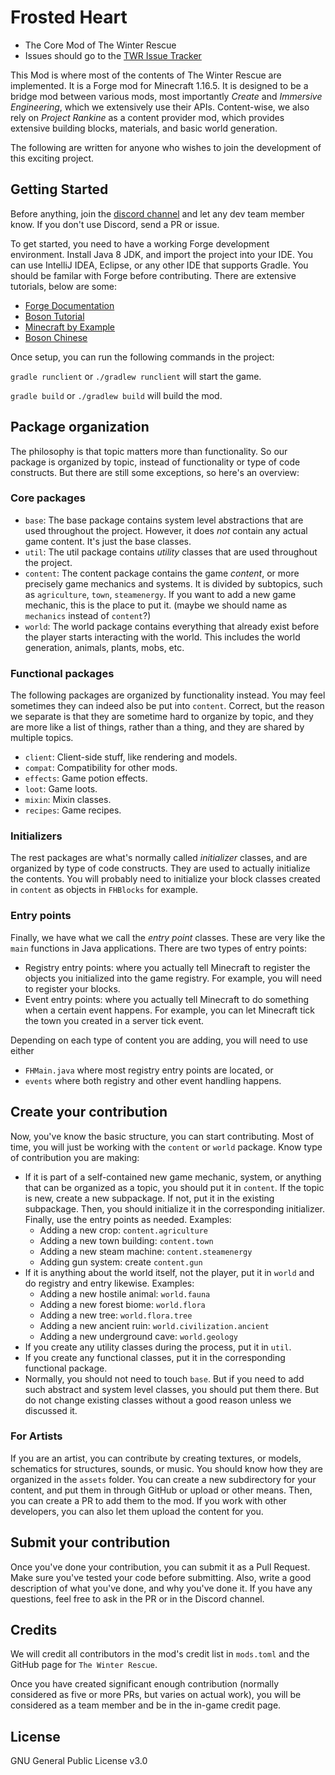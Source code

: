 # Frosted Heart 
- The Core Mod of The Winter Rescue
- Issues should go to the [TWR Issue Tracker](https://github.com/TeamMoegMC/The-Winter-Rescue/issues)

This Mod is where most of the contents of The Winter Rescue
are implemented. It is a Forge mod for Minecraft 1.16.5.
It is designed to be a bridge mod between various mods,
most importantly *Create* and *Immersive Engineering*, 
which we extensively use their APIs. Content-wise, we also
rely on *Project Rankine* as a content provider mod, which
provides extensive building blocks, materials, and basic
world generation.

The following are written for anyone who wishes to join the
development of this exciting project. 

## Getting Started

Before anything, join the 
[discord channel](https://discord.gg/BWn6E94)
and let any dev team member know. If you don't use Discord,
send a PR or issue.

To get started, you need to have a working Forge development
environment. Install Java 8 JDK, and import the project into
your IDE. You can use IntelliJ IDEA, Eclipse, or any other
IDE that supports Gradle. You should be familar with Forge before 
contributing. There are extensive tutorials, below are some:
- [Forge Documentation](https://mcforge.readthedocs.io/en/1.16.x/)
- [Boson Tutorial](https://boson-english.v2mcdev.com/introduction/intro.html)
- [Minecraft by Example](https://github.com/TheGreyGhost/MinecraftByExample)
- [Boson Chinese](https://boson.v2mcdev.com/)

Once setup, you can run the following commands in the project:

`gradle runclient` or `./gradlew runclient` will start the game.

`gradle build` or `./gradlew build` will build the mod.

## Package organization

The philosophy is that topic matters more than functionality.
So our package is organized by topic, instead of functionality
or type of code constructs. But there are still some exceptions,
so here's an overview:

### Core packages

- `base`: The base package contains system level abstractions 
that are used throughout the project. 
However, it does *not* contain any actual game content.
It's just the base classes.
- `util`: The util package contains *utility* classes that are
  used throughout the project.
- `content`: The content package contains the game *content*,
or more precisely game mechanics and systems. It is divided by
subtopics, such as `agriculture`, `town`, `steamenergy`. If you
want to add a new game mechanic, this is the place to put it.
  (maybe we should name as `mechanics` instead of `content`?)
- `world`: The world package contains everything that
already exist before the player starts interacting with the world.
This includes the world generation, animals, plants, mobs, etc.

### Functional packages

The following packages are organized by functionality instead.
You may feel sometimes they can indeed also be put into `content`. 
Correct, but the reason we
separate is that they are sometime hard to organize by topic,
and they are more like a list of things, rather than a thing, and
they are shared by multiple topics.
- `client`: Client-side stuff, like rendering and models.
- `compat`: Compatibility for other mods.
- `effects`: Game potion effects.
- `loot`: Game loots.
- `mixin`: Mixin classes.
- `recipes`: Game recipes.

### Initializers
The rest packages are what's normally called *initializer* classes,
and are organized by type of code constructs.
They are used to actually initialize the contents. 
You will probably need to initialize your block classes 
created in `content` as objects in `FHBlocks` for example.

### Entry points

Finally, we have what we call the *entry point* classes. 
These are very like the `main` functions in Java applications.
There are two types of entry points:

- Registry entry points: where you actually tell Minecraft to 
register the objects you initialized into the game registry. 
For example, you will need to register your blocks.
- Event entry points: where you actually tell Minecraft to
do something when a certain event happens.
For example, you can let Minecraft tick the town you created
in a server tick event.

Depending on each type of content you are adding, you will need
to use either 
- `FHMain.java` where most registry entry points are located, or
- `events` where both registry and other event handling happens.

## Create your contribution

Now, you've know the basic structure, you can start contributing.
Most of time, you will just be working with the `content` or
`world` package. Know type of contribution you are making:
- If it is part of a self-contained new game mechanic, system, or
anything that can be organized as a topic, 
you should put it in `content`.
If the topic is new, create a new subpackage.
If not, put it in the existing subpackage.
Then, you should initialize it in the corresponding initializer.
Finally, use the entry points as needed. Examples:
  - Adding a new crop: `content.agriculture`
  - Adding a new town building: `content.town`
  - Adding a new steam machine: `content.steamenergy`
  - Adding gun system: create `content.gun`
- If it is anything about the world itself, not the player, put it
in `world` and do registry and entry likewise. Examples:
  - Adding a new hostile animal: `world.fauna`
  - Adding a new forest biome: `world.flora`
  - Adding a new tree: `world.flora.tree`
  - Adding a new ancient ruin: `world.civilization.ancient`
  - Adding a new underground cave: `world.geology`
- If you create any utility classes during the process, put it in
`util`.
- If you create any functional classes, put it in the corresponding
functional package.
- Normally, you should not need to touch `base`.
But if you need to add such abstract and system level classes,
you should put them there. But do not change existing classes
without a good reason unless we discussed it.

### For Artists

If you are an artist, you can contribute by creating textures,
or models, schematics for structures, sounds, or music.
You should know how they are organized in the `assets` folder.
You can create a new subdirectory for your content, and put them
in through GitHub or upload or other means. 
Then, you can create a PR to add them to the mod.
If you work with other developers, you can also let them
upload the content for you.

## Submit your contribution

Once you've done your contribution, you can submit it as a 
Pull Request. Make sure you've tested your code before submitting.
Also, write a good description of what you've done, and why you've
done it. If you have any questions, feel free to ask in the PR or
in the Discord channel.

## Credits

We will credit all contributors in the mod's credit list in
`mods.toml` and the GitHub page for `The Winter Rescue`.

Once you have created significant enough contribution
(normally considered as five or more PRs, but varies on actual
work), you will be
considered as a team member and be in the in-game credit page.

## License

GNU General Public License v3.0
